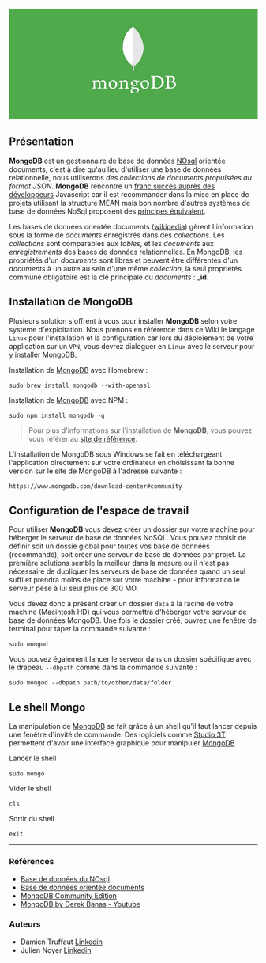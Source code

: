 ![Logo MongoDB](./img/coverMongo.jpg)

## Présentation
__MongoDB__ est un gestionnaire de base de données [NOsql](http://nosql-database.org) orientée documents, c'est à dire qu'au lieu d'utiliser une base de données relationnelle, nous utiliserons _des collections de documents propulsées au format JSON_. __MongoDB__ rencontre un [franc succès auprès des développeurs](https://www.g2crowd.com/categories/nosql-databases) Javascript car il est recommander dans la mise en place de projets utilisant la structure MEAN mais bon nombre d'autres systèmes de base de données NoSql proposent des [principes équivalent](https://fr.wikipedia.org/wiki/Base_de_données_orientée_documents).

Les bases de données orientée documents ([wikipedia](https://fr.wikipedia.org/wiki/Base_de_données_orientée_documents)) gèrent l'information sous la forme de _documents_ enregistrés dans des _collections_. Les _collections_ sont comparables aux _tables_, et les _documents_ aux _enregistrements_ des bases de données relationnelles. En MongoDB, les propriétés d'un _documents_ sont libres et peuvent être différentes d'un _documents_ à un autre au sein d'une même _collection_, la seul propriétés commune obligatoire est la clé principale du _documents_ : ___id__.

## Installation de MongoDB
Plusieurs solution s'offrent à vous pour installer __MongoDB__ selon votre système d'exploitation. Nous prenons en référence dans ce Wiki le langage `Linux` pour l'installation et la configuration car lors du déploiement de votre application sur un `VPN`, vous devrez dialoguer en `Linux` avec le serveur pour y installer MongoDB.

Installation de [MongoDB](https://docs.mongodb.com/manual/administration/install-community/) avec Homebrew :
```
sudo brew install mongodb --with-openssl
```
Installation de [MongoDB](https://docs.mongodb.com/manual/administration/install-community/) avec NPM :
```
sudo npm install mongodb -g
```
> Pour plus d'informations sur l'installation de __MongoDB__, vous pouvez vous référer au [site de référence](https://docs.mongodb.com/manual/administration/install-community/).

L'installation de MongoDB sous Windows se fait en téléchargeant l'application directement sur votre ordinateur en choisissant la bonne version sur le site de MongoDB à l'adresse suivante :
```
https://www.mongodb.com/download-center#community
```

## Configuration de l'espace de travail
Pour utiliser __MongoDB__ vous devez créer un dossier sur votre machine pour héberger le serveur de base de données NoSQL. Vous pouvez choisir de définir soit un dossie global pour toutes vos base de données (recommandé), soit crèer une serveur de base de données par projet. La première solutions semble la meilleur dans la mesure ou il n'est pas nécessaire de dupliquer les serveurs de base de données quand un seul suffi et prendra moins de place sur votre machine - pour information le serveur pèse à lui seul plus de 300 MO.

Vous devez donc à présent crèer un dossier `data` à la racine de votre machine (Macintosh HD) qui vous permettra d'héberger votre serveur de base de données MongoDB. Une fois le dossier créé, ouvrez une fenêtre de terminal pour taper la commande suivante :
```
sudo mongod
```

Vous pouvez également lancer le serveur dans un dossier spécifique avec le drapeau `--dbpath` comme dans la commande suivante :
```
sudo mongod --dbpath path/to/other/data/folder
```

## Le shell Mongo
La manipulation de [MongoDB](https://docs.mongodb.com/manual/administration/install-community/) se fait grâce à un shell qu'il faut lancer depuis une fenêtre d'invité de commande. Des logiciels comme [Studio 3T](https://studio3t.com/?gclid=EAIaIQobChMI5pyz89y32wIVk4XVCh3efACREAAYASAAEgLvBfD_BwE) permettent d'avoir une interface graphique pour manipuler [MongoDB](https://docs.mongodb.com/manual/administration/install-community/)

Lancer le shell
```
sudo mongo
```

Vider le shell
```
cls
```

Sortir du shell
```
exit
```
<hr>

### Références

- [Base de données du NOsql](http://nosql-database.org)
- [Base de données orientée documents](https://fr.wikipedia.org/wiki/Base_de_données_orientée_documents)
- [MongoDB Community Edition](https://www.mongodb.com/community)
- [MongoDB by Derek Banas - Youtube](https://www.youtube.com/watch?v=-0X8mr6Q8Ew)

### Auteurs
- Damien Truffaut [Linkedin](https://www.linkedin.com/in/damient75/)
- Julien Noyer [Linkedin](https://www.linkedin.com/in/julien-noyer-21219b28/)
